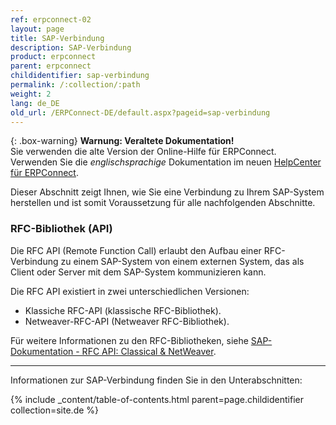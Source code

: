 ```yaml
---
ref: erpconnect-02
layout: page
title: SAP-Verbindung
description: SAP-Verbindung
product: erpconnect
parent: erpconnect
childidentifier: sap-verbindung
permalink: /:collection/:path
weight: 2
lang: de_DE
old_url: /ERPConnect-DE/default.aspx?pageid=sap-verbindung
---
```


{: .box-warning}
**Warnung: Veraltete Dokumentation!** <br>
Sie verwenden die alte Version der Online-Hilfe für ERPConnect.<br>
Verwenden Sie die *englischsprachige* Dokumentation im neuen [HelpCenter für ERPConnect](https://helpcenter.theobald-software.com/erpconnect/documentation/introduction/).

Dieser Abschnitt zeigt Ihnen, wie Sie eine Verbindung zu Ihrem SAP-System herstellen und ist somit Voraussetzung für alle nachfolgenden Abschnitte.

### RFC-Bibliothek (API)
Die RFC API (Remote Function Call) erlaubt den Aufbau einer RFC-Verbindung zu einem SAP-System von einem externen System, 
das als Client oder Server mit dem SAP-System kommunizieren kann. 

Die RFC API existiert in zwei unterschiedlichen Versionen: 
- Klassiche RFC-API (klassische RFC-Bibliothek).
- Netweaver-RFC-API (Netweaver RFC-Bibliothek). 

Für weitere Informationen zu den RFC-Bibliotheken, siehe [SAP-Dokumentation - RFC API: Classical & NetWeaver](https://help.sap.com/saphelp_nwpi71/helpdata/de/45/18e96cd26321a1e10000000a1553f6/frameset.htm).

*****
Informationen zur SAP-Verbindung finden Sie in den Unterabschnitten:

{% include _content/table-of-contents.html parent=page.childidentifier collection=site.de %}